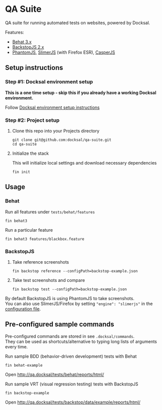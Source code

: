 # QA Suite 

QA suite for running automated tests on websites, powered by Docksal.  

Features:

- [Behat 3.x](https://github.com/Behat/Behat)
- [BackstopJS 2.x](https://github.com/garris/BackstopJS)
- [PhantomJS](http://phantomjs.org/), 
[SlimerJS](https://slimerjs.org/) (with Firefox ESR), 
[CasperJS](http://casperjs.org/)


## Setup instructions

### Step #1: Docksal environment setup

**This is a one time setup - skip this if you already have a working Docksal environment.**  

Follow [Docksal environment setup instructions](https://github.com/docksal/docksal/blob/develop/docs/docksal-env-setup.md)

   
### Step #2: Project setup

1. Clone this repo into your Projects directory

    ```
    git clone git@github.com:docksal/qa-suite.git
    cd qa-suite
    ```

2. Initialize the stack

    This will initialize local settings and download necessary dependencies 

    ```
    fin init
    ```


## Usage

### Behat

Run all features under `tests/behat/features`

```
fin behat3
```

Run a particular feature

```
fin behat3 features/blackbox.feature
```


### BackstopJS

1. Take reference screenshots
    
    ```
    fin backstop reference --configPath=backstop-example.json
    ```

2. Take test screenshots and compare

    ```
    fin backstop test --configPath=backstop-example.json
    ```

By default BackstopJS is using PhantomJS to take screenshots.  
You can also use SlimerJS/Firefox by setting `"engine": "slimerjs"` 
in the [configuration file](tests/backstop/backstop-example.json).

## Pre-configured sample commands 

Pre-configured commands are stored in see `.docksal/commands`.   
They can be used as shortcuts/alternative to typing long lists of arguments every time.

Run sample BDD (behavior-driven development) tests with Behat

```
fin behat-example
```

Open http://qa.docksal/tests/behat/reports/html/

Run sample VRT (visual regression testing) tests with BackstopJS

```
fin backstop-example
```

Open http://qa.docksal/tests/backstop/data/example/reports/html/
